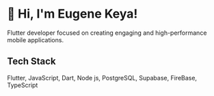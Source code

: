 # 👋 Hi, I'm Eugene Keya!
Flutter developer focused on creating engaging and high-performance mobile applications.
## Tech Stack
Flutter,
JavaScript,
Dart,
Node js,
PostgreSQL,
Supabase, 
FireBase,
TypeScript
